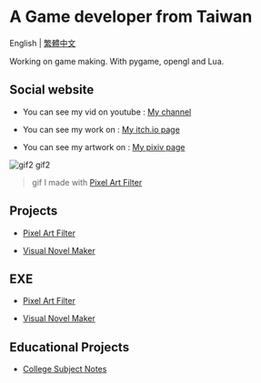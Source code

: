 # A Game developer from Taiwan
English | [繁體中文](https://github.com/JingShing/JingShing/blob/main/README_TCH.md)

Working on game making. With pygame, opengl and Lua.

## Social website

* You can see my vid on youtube : [My channel](https://www.youtube.com/channel/UC2cU-8zZmT8uXfjdTQqD7QQ)

* You can see my work on : [My itch.io page](https://jingshing.itch.io/)

* You can see my artwork on : [My pixiv page](https://www.pixiv.net/users/17213989)

![gif2 gif2](https://github.com/JingShing/Pixel-Art-transform-in-python/blob/main/sample/gif2.gif)
> gif I made with [Pixel Art Filter](https://jingshing.itch.io/pixel-art-filter)

## Projects

* [Pixel Art Filter](https://github.com/JingShing/Pixel-Art-transform-in-python)

* [Visual Novel Maker](https://github.com/JingShing/Visual-Novel-Editor)

## EXE

* [Pixel Art Filter](https://jingshing.itch.io/pixel-art-filter)

* [Visual Novel Maker](https://github.com/JingShing/Visual-Novel-Editor)

## Educational Projects
* [College Subject Notes](https://github.com/university-subject/.github/blob/main/profile/README.md)
